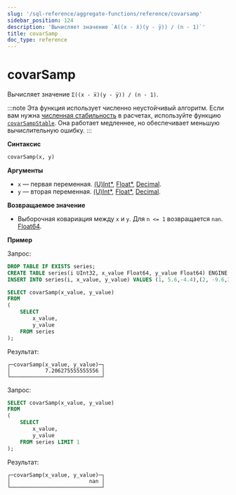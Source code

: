 ```yaml
---
slug: '/sql-reference/aggregate-functions/reference/covarsamp'
sidebar_position: 124
description: 'Вычисляет значение `A((x - x̄)(y - ȳ)) / (n - 1)`'
title: covarSamp
doc_type: reference
---
```

# covarSamp

Вычисляет значение `Σ((x - x̅)(y - y̅)) / (n - 1)`.

:::note
Эта функция использует численно неустойчивый алгоритм. Если вам нужна [численная стабильность](https://en.wikipedia.org/wiki/Numerical_stability) в расчетах, используйте функцию [`covarSampStable`](../reference/covarsamp.md). Она работает медленнее, но обеспечивает меньшую вычислительную ошибку.
:::

**Синтаксис**

```sql
covarSamp(x, y)
```

**Аргументы**

- `x` — первая переменная. [(U)Int*](../../data-types/int-uint.md), [Float*](../../data-types/float.md), [Decimal](../../data-types/decimal.md).
- `y` — вторая переменная. [(U)Int*](../../data-types/int-uint.md), [Float*](../../data-types/float.md), [Decimal](../../data-types/decimal.md).

**Возвращаемое значение**

- Выборочная ковариация между `x` и `y`. Для `n <= 1` возвращается `nan`. [Float64](../../data-types/float.md).

**Пример**

Запрос:

```sql
DROP TABLE IF EXISTS series;
CREATE TABLE series(i UInt32, x_value Float64, y_value Float64) ENGINE = Memory;
INSERT INTO series(i, x_value, y_value) VALUES (1, 5.6,-4.4),(2, -9.6,3),(3, -1.3,-4),(4, 5.3,9.7),(5, 4.4,0.037),(6, -8.6,-7.8),(7, 5.1,9.3),(8, 7.9,-3.6),(9, -8.2,0.62),(10, -3,7.3);
```

```sql
SELECT covarSamp(x_value, y_value)
FROM
(
    SELECT
        x_value,
        y_value
    FROM series
);
```

Результат:

```reference
┌─covarSamp(x_value, y_value)─┐
│           7.206275555555556 │
└─────────────────────────────┘
```

Запрос:

```sql
SELECT covarSamp(x_value, y_value)
FROM
(
    SELECT
        x_value,
        y_value
    FROM series LIMIT 1
);

```

Результат:

```reference
┌─covarSamp(x_value, y_value)─┐
│                         nan │
└─────────────────────────────┘
```
